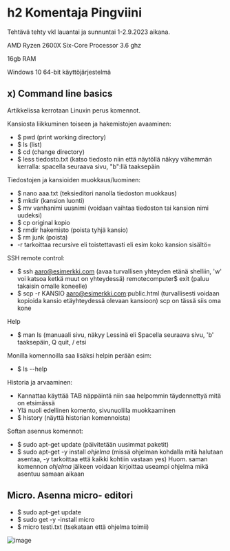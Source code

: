 # h2 Komentaja Pingviini

Tehtävä tehty vkl lauantai ja sunnuntai 1-2.9.2023 aikana.

AMD Ryzen 2600X Six-Core Processor 3.6 ghz

16gb RAM

Windows 10 64-bit käyttöjärjestelmä

## x) Command line basics

Artikkelissa kerrotaan Linuxin perus komennot.

Kansiosta liikkuminen toiseen ja hakemistojen avaaminen:

- $ pwd (print working directory)
- $ ls (list)
- $ cd (change directory) 
- $ less tiedosto.txt (katso tiedosto niin että näytöllä näkyy vähemmän kerralla: spacella seuraava sivu, "b":llä taaksepäin
  
Tiedostojen ja kansioiden muokkaus/luominen:

- $ nano aaa.txt (teksieditori nanolla tiedoston muokkaus)
- $ mkdir (kansion luonti)
- $ mv vanhanimi uusnimi (voidaan vaihtaa tiedoston tai kansion nimi uudeksi)
- $ cp original kopio 
- $ rmdir hakemisto (poista tyhjä kansio)
- $ rm junk (poista)
- -r tarkoittaa recursive eli toistettavasti eli esim koko kansion sisältö=

SSH remote control:

- $ ssh aaro@esimerkki.com (avaa turvallisen yhteyden etänä shelliin, 'w' voi katsoa ketkä muut on yhteydessä)
  remotecomputer$ exit (paluu takaisin omalle koneelle)
- $ scp -r KANSIO aaro@esimerkki.com:public.html (turvallisesti voidaan kopioida kansio etäyhteydessä olevaan kansioon) scp on tässä siis oma kone

 Help
 
 - $ man ls (manuaali sivu, näkyy Lessinä eli Spacella seuraava sivu, 'b' taaksepäin, Q quit, / etsi
    
Monilla komennoilla saa lisäksi helpin perään esim:

- $ ls --help

Historia ja arvaaminen:

- Kannattaa käyttää TAB näppäintä niin saa helpommin täydennettyä mitä on etsimässä
- Ylä nuoli edellinen komento, sivunuolilla muokkaaminen
- $ history (näyttä historian komennoista)

Softan asennus komennot:

- $ sudo apt-get update (päivitetään uusimmat paketit)
- $ sudo apt-get -y install *ohjelma* (missä ohjelman kohdalla mitä halutaan asentaa, -y tarkoittaa että kaikki kohtiin vastaan yes)
Huom. saman komennon *ohjelma* jälkeen voidaan kirjoittaa useampi ohjelma mikä asentuu samaan aikaan

## Micro. Asenna micro- editori

- $ sudo apt-get update
- $ sudo get -y -install micro
- $ micro testi.txt (tsekataan että ohjelma toimii)


![image](https://github.com/aarott/linuxpalvelimet/assets/78908566/ff1810f5-e785-4b0f-9916-7a6aefa162f4)





 


  
